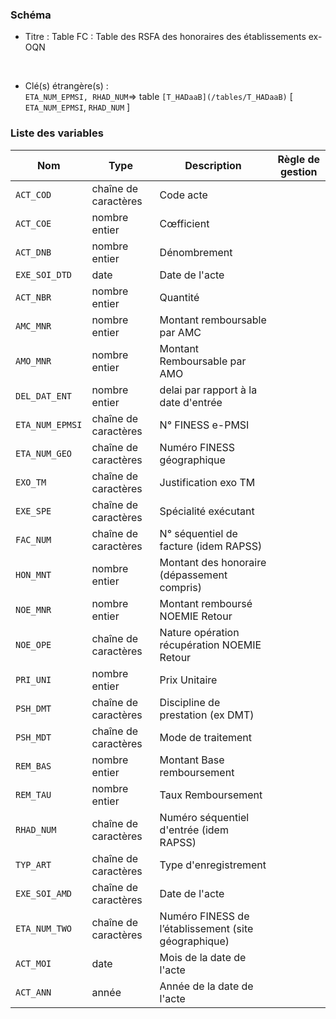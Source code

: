 ### Schéma


- Titre : Table FC : Table des RSFA des honoraires des établissements ex-OQN
<br />



- Clé(s) étrangère(s) : <br />
`ETA_NUM_EPMSI, RHAD_NUM`=> table `[T_HADaaB](/tables/T_HADaaB)` [ `ETA_NUM_EPMSI`, `RHAD_NUM` ]<br />

 
### Liste des variables

Nom | Type | Description | Règle de gestion
-|-|-|-
`ACT_COD`| chaîne de caractères |Code acte||
`ACT_COE`| nombre entier |Cœfficient||
`ACT_DNB`| nombre entier |Dénombrement||
`EXE_SOI_DTD`| date |Date de l'acte||
`ACT_NBR`| nombre entier |Quantité||
`AMC_MNR`| nombre entier |Montant remboursable par AMC||
`AMO_MNR`| nombre entier |Montant Remboursable par AMO||
`DEL_DAT_ENT`| nombre entier |delai par rapport à la date d'entrée||
`ETA_NUM_EPMSI`| chaîne de caractères |N° FINESS e-PMSI||
`ETA_NUM_GEO`| chaîne de caractères |Numéro FINESS  géographique||
`EXO_TM`| chaîne de caractères |Justification exo TM||
`EXE_SPE`| chaîne de caractères |Spécialité exécutant||
`FAC_NUM`| chaîne de caractères |N° séquentiel de facture (idem RAPSS)||
`HON_MNT`| nombre entier |Montant des honoraire (dépassement compris)||
`NOE_MNR`| nombre entier |Montant remboursé NOEMIE Retour||
`NOE_OPE`| chaîne de caractères |Nature opération récupération NOEMIE Retour||
`PRI_UNI`| nombre entier |Prix Unitaire||
`PSH_DMT`| chaîne de caractères |Discipline de prestation (ex DMT)||
`PSH_MDT`| chaîne de caractères |Mode de traitement||
`REM_BAS`| nombre entier |Montant Base remboursement||
`REM_TAU`| nombre entier |Taux Remboursement||
`RHAD_NUM`| chaîne de caractères |Numéro séquentiel d'entrée (idem RAPSS)||
`TYP_ART`| chaîne de caractères |Type d'enregistrement||
`EXE_SOI_AMD`| chaîne de caractères |Date de l'acte||
`ETA_NUM_TWO`| chaîne de caractères |Numéro FINESS de l’établissement (site géographique)||
`ACT_MOI`| date |Mois de la date de l'acte||
`ACT_ANN`| année |Année de la date de l'acte||